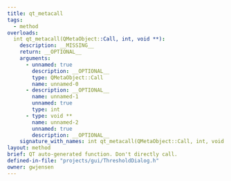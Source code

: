 ```yaml
---
title: qt_metacall
tags:
  - method
overloads:
  int qt_metacall(QMetaObject::Call, int, void **):
    description: __MISSING__
    return: __OPTIONAL__
    arguments:
      - unnamed: true
        description: __OPTIONAL__
        type: QMetaObject::Call
        name: unnamed-0
      - description: __OPTIONAL__
        name: unnamed-1
        unnamed: true
        type: int
      - type: void **
        name: unnamed-2
        unnamed: true
        description: __OPTIONAL__
    signature_with_names: int qt_metacall(QMetaObject::Call, int, void **)
layout: method
brief: QT auto-generated function. Don't directly call.
defined-in-file: "projects/gui/ThresholdDialog.h"
owner: gwjensen
---
```

